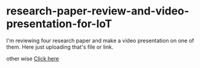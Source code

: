 # research-paper-review-and-video-presentation-for-IoT
I'm reviewing four research paper and make a video presentation on one of them. Here just uploading that's file or link.

other wise [Click here](https://youtu.be/ZSuwZpgByt8)